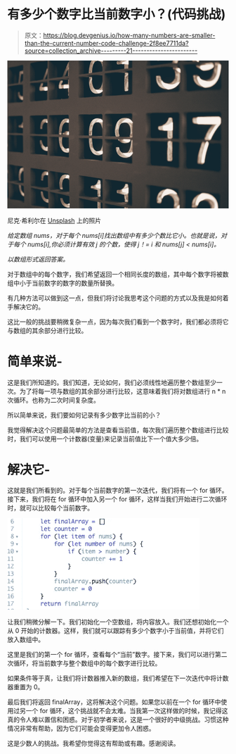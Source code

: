 # 有多少个数字比当前数字小？(代码挑战)

> 原文：<https://blog.devgenius.io/how-many-numbers-are-smaller-than-the-current-number-code-challenge-2f8ee7711da?source=collection_archive---------21----------------------->

![](img/db158b17fcf4f6d3feabd422d88d20cd.png)

尼克·希利尔在 [Unsplash](https://unsplash.com?utm_source=medium&utm_medium=referral) 上的照片

*给定数组 nums，对于每个 nums[i]找出数组中有多少个数比它小。也就是说，对于每个 nums[i],你必须计算有效 j 的个数，使得 j！= i 和 nums[j] < nums[i]。*

*以数组形式返回答案。*

对于数组中的每个数字，我们希望返回一个相同长度的数组，其中每个数字将被数组中小于当前数字的数字的数量所替换。

有几种方法可以做到这一点，但我们将讨论我思考这个问题的方式以及我是如何着手解决它的。

这比一般的挑战要稍微复杂一点，因为每次我们看到一个数字时，我们都必须将它与数组的其余部分进行比较。

# 简单来说-

这是我们所知道的。我们知道，无论如何，我们必须线性地遍历整个数组至少一次。为了将每一项与数组的其余部分进行比较，这意味着我们将对数组进行 n * n 次循环。也称为二次时间复杂度。

所以简单来说，我们要如何记录有多少数字比当前的小？

我觉得解决这个问题最简单的方法是查看当前值，每次我们遍历整个数组进行比较时，我们可以使用一个计数器(变量)来记录当前值比下一个值大多少倍。

# 解决它-

这就是我们所看到的。对于每个当前数字的第一次迭代，我们将有一个 for 循环。接下来，我们将在 for 循环中加入另一个 for 循环，这样当我们开始进行二次循环时，就可以比较每个当前数字。

![](img/e79debc032e091df7815e685e98431d0.png)

让我们稍微分解一下。我们初始化一个空数组，将内容放入。我们还想初始化一个从 0 开始的计数器。这样，我们就可以跟踪有多少个数字小于当前值，并将它们放入数组中。

这里是我们的第一个 for 循环，查看每个“当前”数字。接下来，我们可以进行第二次循环，将当前数字与整个数组中的每个数字进行比较。

如果条件等于真，让我们将计数器推入新的数组，我们希望在下一次迭代中将计数器重置为 0。

最后我们将返回 finalArray，这将解决这个问题。如果您以前在一个 for 循环中使用过另一个 for 循环，这个挑战就不会太难。当我第一次这样做的时候，我记得这真的令人难以置信和困惑。对于初学者来说，这是一个很好的中级挑战。习惯这种情况非常有帮助，因为它们可能会变得更加令人困惑。

这是少数人的挑战。我希望你觉得这有帮助或有趣。感谢阅读。